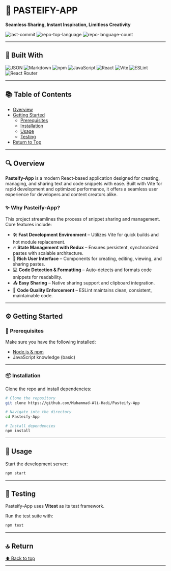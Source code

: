 # 📝 PASTEIFY-APP

**Seamless Sharing, Instant Inspiration, Limitless Creativity**

![last-commit](https://img.shields.io/github/last-commit/Muhammad-Ali-Hadi/Pasteify-App?style=flat&logo=git&logoColor=white&color=0080ff)
![repo-top-language](https://img.shields.io/github/languages/top/Muhammad-Ali-Hadi/Pasteify-App?style=flat&color=0080ff)
![repo-language-count](https://img.shields.io/github/languages/count/Muhammad-Ali-Hadi/Pasteify-App?style=flat&color=0080ff)

---

## 🚀 Built With

![JSON](https://img.shields.io/badge/JSON-000000.svg?style=flat&logo=JSON&logoColor=white)
![Markdown](https://img.shields.io/badge/Markdown-000000.svg?style=flat&logo=Markdown&logoColor=white)
![npm](https://img.shields.io/badge/npm-CB3837.svg?style=flat&logo=npm&logoColor=white)
![JavaScript](https://img.shields.io/badge/JavaScript-F7DF1E.svg?style=flat&logo=JavaScript&logoColor=black)
![React](https://img.shields.io/badge/React-61DAFB.svg?style=flat&logo=React&logoColor=black)
![Vite](https://img.shields.io/badge/Vite-646CFF.svg?style=flat&logo=Vite&logoColor=white)
![ESLint](https://img.shields.io/badge/ESLint-4B32C3.svg?style=flat&logo=ESLint&logoColor=white)
![React Router](https://img.shields.io/badge/React%20Router-CA4245.svg?style=flat&logo=React-Router&logoColor=white)

---

## 📚 Table of Contents

- [Overview](#-overview)
- [Getting Started](#️-getting-started)
  - [Prerequisites](#-prerequisites)
  - [Installation](#-installation)
  - [Usage](#-usage)
  - [Testing](#-testing)
- [Return to Top](#-return)

---

## 🔍 Overview

**Pasteify-App** is a modern React-based application designed for creating, managing, and sharing text and code snippets with ease. Built with Vite for rapid development and optimized performance, it offers a seamless user experience for developers and content creators alike.

### ✨ Why Pasteify-App?

This project streamlines the process of snippet sharing and management. Core features include:

- 🛠️ **Fast Development Environment** – Utilizes Vite for quick builds and hot module replacement.
- 🔥 **State Management with Redux** – Ensures persistent, synchronized pastes with scalable architecture.
- 🎨 **Rich User Interface** – Components for creating, editing, viewing, and sharing pastes.
- 💻 **Code Detection & Formatting** – Auto-detects and formats code snippets for readability.
- 📤 **Easy Sharing** – Native sharing support and clipboard integration.
- 🧹 **Code Quality Enforcement** – ESLint maintains clean, consistent, maintainable code.

---

## ⚙️ Getting Started

### 🧰 Prerequisites

Make sure you have the following installed:

- [Node.js & npm](https://nodejs.org/)
- JavaScript knowledge (basic)

---

### 📦 Installation

Clone the repo and install dependencies:

```bash
# Clone the repository
git clone https://github.com/Muhammad-Ali-Hadi/Pasteify-App

# Navigate into the directory
cd Pasteify-App

# Install dependencies
npm install
```

---

## 🚀 Usage

Start the development server:

```bash
npm start
```

---

## 🧪 Testing

Pasteify-App uses **Vitest** as its test framework.

Run the test suite with:

```bash
npm test
```

---

## 🔝 Return

[⬆ Back to top](#️-pasteify-app)

---


